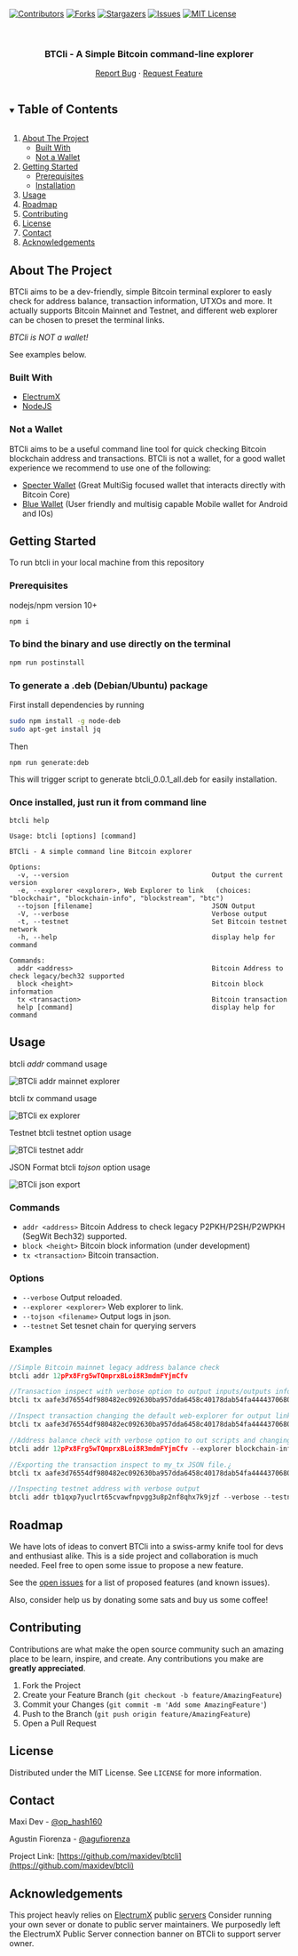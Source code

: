 <!--
*** Thanks for checking out the Best-README-Template. If you have a suggestion
*** that would make this better, please fork the repo and create a pull request
*** or simply open an issue with the tag "enhancement".
*** Thanks again! Now go create something AMAZING! :D
***
***
***
*** To avoid retyping too much info. Do a search and replace for the following:
*** maxidev, btcli, twitter_handle, email, BTCli - A Simple Bitcoin command-line explorer, BTCli - A Simple Bitcoin command-line explorer
-->



<!-- PROJECT SHIELDS -->
<!--
*** I'm using markdown "reference style" links for readability.
*** Reference links are enclosed in brackets [ ] instead of parentheses ( ).
*** See the bottom of this document for the declaration of the reference variables
*** for contributors-url, forks-url, etc. This is an optional, concise syntax you may use.
*** https://www.markdownguide.org/basic-syntax/#reference-style-links
-->
[![Contributors][contributors-shield]][contributors-url]
[![Forks][forks-shield]][forks-url]
[![Stargazers][stars-shield]][stars-url]
[![Issues][issues-shield]][issues-url]
[![MIT License][license-shield]][license-url]

<!-- PROJECT LOGO -->
<br />
<p align="center">

  <h3 align="center">BTCli - A Simple Bitcoin command-line explorer</h3>
  <p align="center">
    <a href="https://github.com/maxidev/btcli/issues">Report Bug</a>
    ·
    <a href="https://github.com/maxidev/btcli/issues">Request Feature</a>
  </p>
</p>



<!-- TABLE OF CONTENTS -->
<details open="open">
  <summary><h2 style="display: inline-block">Table of Contents</h2></summary>
  <ol>
    <li>
      <a href="#about-the-project">About The Project</a>
      <ul>
        <li><a href="#built-with">Built With</a></li>
      </ul>
      <ul>
        <li><a href="#not-a-wallet">Not a Wallet</a></li>
      </ul>
    </li>
    <li>
      <a href="#getting-started">Getting Started</a>
      <ul>
        <li><a href="#prerequisites">Prerequisites</a></li>
        <li><a href="#installation">Installation</a></li>
      </ul>
    </li>
    <li><a href="#usage">Usage</a></li>
    <li><a href="#roadmap">Roadmap</a></li>
    <li><a href="#contributing">Contributing</a></li>
    <li><a href="#license">License</a></li>
    <li><a href="#contact">Contact</a></li>
    <li><a href="#acknowledgements">Acknowledgements</a></li>
  </ol>
</details>



<!-- ABOUT THE PROJECT -->
## About The Project
BTCli aims to be a dev-friendly, simple Bitcoin terminal explorer to easly check for address balance, transaction information, UTXOs and more.
It actually supports Bitcoin Mainnet and Testnet, and different web explorer can be chosen to preset the terminal links.

*BTCli is NOT a wallet!*

See examples below.

### Built With

* [ElectrumX](https://electrumx.readthedocs.io/en/latest/protocol-basics.html)
* [NodeJS](https://nodejs.org)

### Not a Wallet

BTCli aims to be a useful command line tool for quick checking Bitcoin blockchain address and transactions. BTCli is not a wallet, for a good wallet experience we recommend to use one of the following:

* [Specter Wallet](https://github.com/cryptoadvance/specter-desktop) (Great MultiSig focused wallet that interacts directly with Bitcoin Core)
* [Blue Wallet](https://github.com/BlueWallet/BlueWallet) (User friendly and multisig capable Mobile wallet for Android and IOs)

<!-- GETTING STARTED -->
## Getting Started

To run btcli in your local machine from this repository 

### Prerequisites

nodejs/npm version 10+

  ```sh
  npm i
  ```

### To bind the binary and use directly on the terminal

   ```sh
   npm run postinstall
   ```

### To generate a .deb (Debian/Ubuntu) package 

First install dependencies by running

```sh
sudo npm install -g node-deb
sudo apt-get install jq
```
Then

```
npm run generate:deb
```

This will trigger script to generate btcli_0.0.1_all.deb for easily installation.

### Once installed, just run it from command line

```
btcli help

Usage: btcli [options] [command]

BTCli - A simple command line Bitcoin explorer

Options:
  -v, --version                                    Output the current version
  -e, --explorer <explorer>, Web Explorer to link   (choices: "blockchair", "blockchain-info", "blockstream", "btc")
  --tojson [filename]                              JSON Output
  -V, --verbose                                    Verbose output
  -t, --testnet                                    Set Bitcoin testnet network
  -h, --help                                       display help for command

Commands:
  addr <address>                                   Bitcoin Address to check legacy/bech32 supported
  block <height>                                   Bitcoin block information
  tx <transaction>                                 Bitcoin transaction
  help [command]                                   display help for command
```
<!-- USAGE EXAMPLES -->
## Usage

btcli _addr_ command usage 

![BTCli addr mainnet explorer](screencast/addr-main.svg)

btcli _tx_ command usage 

![BTCli ex explorer](screencast/tx-explorer.svg)

Testnet
btcli testnet option usage 

![BTCli testnet addr](screencast/addr-testnet.svg)

JSON Format
btcli _tojson_ option usage 

![BTCli json export](screencast/json-export.svg)

### Commands

- `addr <address>` Bitcoin Address to check legacy P2PKH/P2SH/P2WPKH (SegWit Bech32) supported.
- `block <height>` Bitcoin block information (under development)
- `tx <transaction>` Bitcoin transaction.

### Options

- `--verbose` Output reloaded.
- `--explorer <explorer>` Web explorer to link.
- `--tojson <filename>` Output logs in json.
- `--testnet` Set tesnet chain for querying servers

### Examples

```js
//Simple Bitcoin mainnet legacy address balance check
btcli addr 12pPx8Frg5wTQmprxBLoi8R3mdmFYjmCfv
```

```js
//Transaction inspect with verbose option to output inputs/outputs info
btcli tx aafe3d76554df980482ec092630ba957dda6458c40178dab54fa44443706808c --verbose
```

```js
//Inspect transaction changing the default web-explorer for output links
btcli tx aafe3d76554df980482ec092630ba957dda6458c40178dab54fa44443706808c -e blockstream
```

```js
//Address balance check with verbose option to out scripts and changing default web explorer
btcli addr 12pPx8Frg5wTQmprxBLoi8R3mdmFYjmCfv --explorer blockchain-info
```


```js
//Exporting the transaction inspect to my_tx JSON file.¿
btcli tx aafe3d76554df980482ec092630ba957dda6458c40178dab54fa44443706808c --tojson my_tx
```


```js
//Inspecting testnet address with verbose output
btcli addr tb1qxp7yuclrt65cvawfnpvgg3u8p2nf8qhx7k9jzf --verbose --testnet
```

<!-- ROADMAP -->
## Roadmap

We have lots of ideas to convert BTCli into a swiss-army knife tool for devs and enthusiast alike. This is a side project and collaboration is much needed. Feel free to open some issue to propose a new feature.

See the [open issues](https://github.com/maxidev/btcli/issues) for a list of proposed features (and known issues).

Also, consider help us by donating some sats and buy us some coffee!

<!-- CONTRIBUTING -->
## Contributing

Contributions are what make the open source community such an amazing place to be learn, inspire, and create. Any contributions you make are **greatly appreciated**.

1. Fork the Project
2. Create your Feature Branch (`git checkout -b feature/AmazingFeature`)
3. Commit your Changes (`git commit -m 'Add some AmazingFeature'`)
4. Push to the Branch (`git push origin feature/AmazingFeature`)
5. Open a Pull Request



<!-- LICENSE -->
## License

Distributed under the MIT License. See `LICENSE` for more information.



<!-- CONTACT -->
## Contact

Maxi Dev - [@op_hash160](https://twitter.com/op_hash160)

Agustin Fiorenza - [@agufiorenza](https://twitter.com/agufiorenza)

Project Link: [https://github.com/maxidev/btcli](https://github.com/maxidev/btcli)



<!-- ACKNOWLEDGEMENTS -->
## Acknowledgements

This project heavly relies on [ElectrumX](https://electrumx.readthedocs.io/en/latest/protocol-basics.html) public [servers](https://1209k.com/bitcoin-eye/ele.php?chain=btc)
Consider running your own sever or donate to public server maintainers. 
We purposedly left the ElectrumX Public Server connection banner on BTCli to support server owner.


<!-- MARKDOWN LINKS & IMAGES -->
<!-- https://www.markdownguide.org/basic-syntax/#reference-style-links -->
[contributors-shield]: https://img.shields.io/github/contributors/maxidev/repo.svg?style=for-the-badge
[contributors-url]: https://github.com/maxidev/btcli/graphs/contributors
[forks-shield]: https://img.shields.io/github/forks/maxidev/repo.svg?style=for-the-badge
[forks-url]: https://github.com/maxidev/btcli/network/members
[stars-shield]: https://img.shields.io/github/stars/maxidev/repo.svg?style=for-the-badge
[stars-url]: https://github.com/maxidev/btcli/stargazers
[issues-shield]: https://img.shields.io/github/issues/maxidev/repo.svg?style=for-the-badge
[issues-url]: https://github.com/maxidev/btcli/issues
[license-shield]: https://img.shields.io/github/license/maxidev/repo.svg?style=for-the-badge
[license-url]: https://github.com/maxidev/btcli/blob/master/LICENSE.txt
[linkedin-shield]: https://img.shields.io/badge/-LinkedIn-black.svg?style=for-the-badge&logo=linkedin&colorB=555